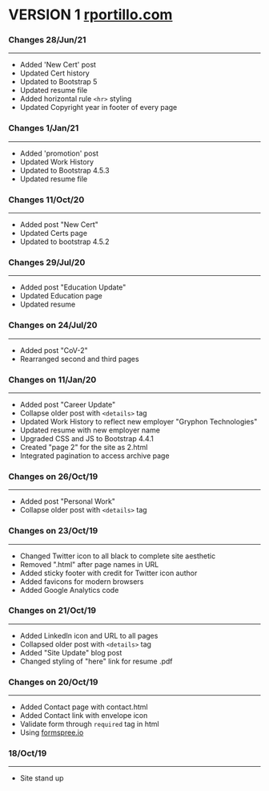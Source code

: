 VERSION 1 [rportillo.com](https://www.rportillo.com)
=====================================================

### Changes 28/Jun/21
---

- Added 'New Cert' post
- Updated Cert history
- Updated to Bootstrap 5
- Updated resume file
- Added horizontal rule `<hr>` styling
- Updated Copyright year in footer of every page

### Changes 1/Jan/21
---

- Added 'promotion' post
- Updated Work History
- Updated to Bootstrap 4.5.3
- Updated resume file

### Changes 11/Oct/20
---

- Added post "New Cert"
- Updated Certs page
- Updated to bootstrap 4.5.2

### Changes 29/Jul/20
---

- Added post "Education Update"
- Updated Education page
- Updated resume

### Changes on 24/Jul/20
---

- Added post "CoV-2"
- Rearranged second and third pages

### Changes on 11/Jan/20
---

- Added post "Career Update"
- Collapse older post with `<details>` tag
- Updated Work History to reflect new employer "Gryphon Technologies"
- Updated resume with new employer name
- Upgraded CSS and JS to Bootstrap 4.4.1
- Created "page 2" for the site as 2.html
- Integrated pagination to access archive page

### Changes on 26/Oct/19
---

- Added post "Personal Work"
- Collapse older post with `<details>` tag

### Changes on 23/Oct/19
---

- Changed Twitter icon to all black to complete site aesthetic
- Removed ".html" after page names in URL
- Added sticky footer with credit for Twitter icon author
- Added favicons for modern browsers
- Added Google Analytics code

### Changes on 21/Oct/19
---

- Added LinkedIn icon and URL to all pages
- Collapsed older post with `<details>` tag
- Added "Site Update" blog post
- Changed styling of "here" link for resume .pdf

### Changes on 20/Oct/19
---

- Added Contact page with contact.html
- Added Contact link with envelope icon
- Validate form through `required` tag in html
- Using [formspree.io](https://formspree.io/)

### 18/Oct/19
---
- Site stand up
